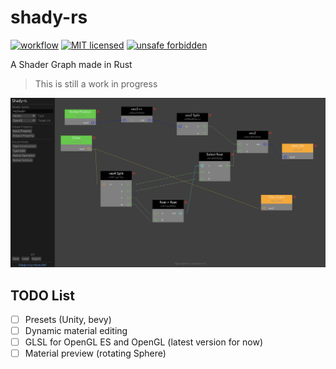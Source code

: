 # shady-rs

[![workflow](https://github.com/ManevilleF/shady-rs/actions/workflows/rust.yml/badge.svg)](https://github.com/ManevilleF/shady-rs/actions/workflows/rust.yml)
[![MIT licensed](https://img.shields.io/badge/license-GNU/GPL-blue.svg)](./LICENSE)
[![unsafe forbidden](https://img.shields.io/badge/unsafe-forbidden-success.svg)](https://github.com/rust-secure-code/safety-dance/)

A Shader Graph made in Rust

> This is still a work in progress

![screenshot](./docs/screenshot.png "Screenshot")

## TODO List

- [ ] Presets (Unity, bevy)
- [ ] Dynamic material editing
- [ ] GLSL for OpenGL ES and OpenGL (latest version for now)
- [ ] Material preview (rotating Sphere)